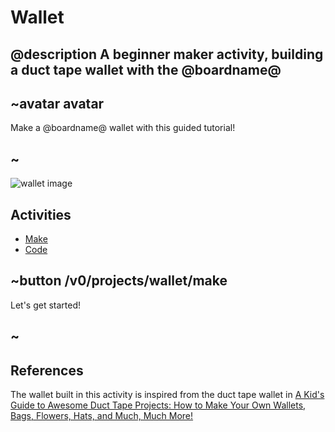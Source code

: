 # Wallet

## @description A beginner maker activity, building a duct tape wallet with the @boardname@

## ~avatar avatar

Make a @boardname@ wallet with this guided tutorial!

## ~

![wallet image](/static/mb/projects/wallet/wallet.jpg)

## Activities

* [Make](/projects/wallet/make) 
* [Code](/projects/wallet/code)

## ~button /v0/projects/wallet/make

Let's get started!

## ~

## References

The wallet built in this activity is inspired from the duct tape wallet in [A Kid's Guide to Awesome Duct Tape Projects: How to Make Your Own Wallets, Bags, Flowers, Hats, and Much, Much More!](https://www.amazon.com/gp/product/1629148016)